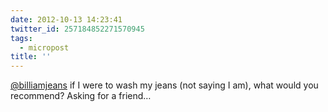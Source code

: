 ```yaml
---
date: 2012-10-13 14:23:41
twitter_id: 257184852271570945
tags:
  - micropost
title: ''
---
```


[@billiamjeans](https://twitter.com/billiamjeans) if I were to wash my jeans (not saying I am), what would you recommend? Asking for a friend…
